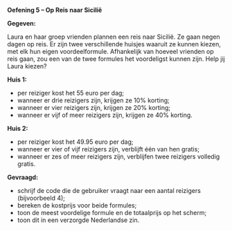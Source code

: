 **Oefening 5 – Op Reis naar Sicilië**

**Gegeven:**

Laura en haar groep vrienden plannen een reis naar Sicilië. Ze gaan negen dagen op reis. Er zijn twee verschillende huisjes waaruit ze kunnen kiezen, met elk hun eigen voordeelformule. Afhankelijk van hoeveel vrienden op reis gaan, zou een van de twee formules het voordeligst kunnen zijn. Help jij Laura kiezen? 

**Huis 1:**
* per reiziger kost het 55 euro per dag; 
* wanneer er drie reizigers zijn, krijgen ze 10% korting; 
* wanneer er vier reizigers zijn, krijgen ze 20% korting;
* wanneer er vijf of meer reizigers zijn, krijgen ze 40% korting.

**Huis 2:**
* per reiziger kost het 49.95 euro per dag; 
* wanneer er vier of vijf reizigers zijn, verblijft één van hen gratis;
* wanneer er zes of meer reizigers zijn, verblijfen twee reizigers volledig gratis. 

**Gevraagd:**

* schrijf de code die de gebruiker vraagt naar een aantal reizigers (bijvoorbeeld 4); 
* bereken de kostprijs voor beide formules;
* toon de meest voordelige formule en de totaalprijs op het scherm; 
* toon dit in een verzorgde Nederlandse zin.
